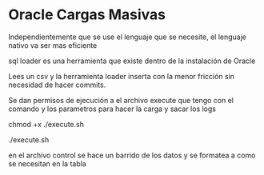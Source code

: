 # Oracle Cargas Masivas

Independientemente que se use el lenguaje que se necesite, el lenguaje nativo va ser mas eficiente

sql loader es una herramienta que existe dentro de la instalación de Oracle

Lees un csv y la herramienta loader inserta con la menor fricción sin necesidad de hacer commits.

Se dan permisos de ejecución a el archivo execute que tengo con el comando y los parametros para hacer la carga y sacar los logs

chmod +x ./execute.sh

./execute.sh

en el archivo control se hace un barrido de los datos y se formatea a como se necesitan en la tabla